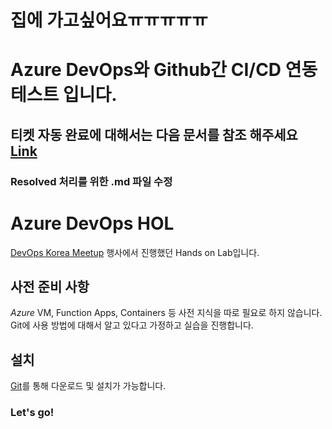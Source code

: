 # 집에 가고싶어요ㅠㅠㅠㅠㅠ

# Azure DevOps와 Github간 CI/CD 연동 테스트 입니다.
## 티켓 자동 완료에 대해서는 다음 문서를 참조 해주세요 [Link](https://docs.microsoft.com/en-us/azure/devops/repos/git/resolution-mentions?view=azure-devops)

### Resolved 처리를 위한 .md 파일 수정

# Azure DevOps HOL

[DevOps Korea Meetup](http://meetup.devopskorea.com/201906/) 행사에서 진행했던 Hands on Lab입니다.

## 사전 준비 사항

*Azure* VM, Function Apps, Containers 등 사전 지식을 따로 필요로 하지 않습니다.
Git에 사용 방법에 대해서 알고 있다고 가정하고 실습을 진행합니다.

## 설치

[Git](https://git-scm.com/downloads)를 통해 다운로드 및 설치가 가능합니다.

### Let's go!

